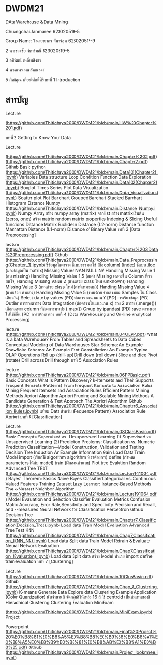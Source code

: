 # DWDM21
DAta Warehouse &amp; Data Mining

Chuangchai Janmanee 623020519-5

Group Name:
1 นายชยากร จันทร์ลุน 623020517-9

2 นายช่วงชัย จันทร์มณี 623020519-5

3 อภิวัฒน์ เหลี่ยมสิงขร

4 นวลแพร พนาวัฒนวงค์

5 กิตติคุณ เกียรติศักดิ์ศิริ
บทที่ 1 Introduction

# สารบัญ
Lecture

(https://github.com/Thitichaya2000/DWDM21/blob/main/HW%20Chapter%201.pdf)

บทที่ 2 Getting to Know Your Data


Lecture

(https://github.com/Thitichaya2000/DWDM21/blob/main/Chapter%202.pdf)
(https://github.com/Thitichaya2000/DWDM21/blob/main/Chapter2.pdf)
Github
Basic python
(https://github.com/Thitichaya2000/DWDM21/blob/main/Data101(Chapter2).ipynb)
Variables
Data structure
Loop
Condition
Function
Data Exploration
(https://github.com/Thitichaya2000/DWDM21/blob/main/Data102(Chapter2).ipynb)
Boxplot
Times Series Plot
Data Visualization
(https://github.com/Thitichaya2000/DWDM21/blob/main/Data_Visualization.ipynb)
Scatter plot
Plot
Bar chart
Grouped Barchart
Stacked Barchart
Histogram
Distance Numpy
(https://github.com/Thitichaya2000/DWDM21/blob/main/Distance_Numpy.ipynb)
Numpy Array
สร้าง numpy array (matrix) จาก list
สร้าง matrix เริ่มต้น (zeros, ones)
สร้าง matrix random
matrix properties
Indexing & Slicing
Useful functions
Distance Matrix
Euclidean Distance (L2-norm)
Distance function
Manhattan Distance (L1-norm)
Distance of Binary Value
บทที่ 3 [Data Preprocessing]

lecture
(https://github.com/Thitichaya2000/DWDM21/blob/main/Chapter%203.Data%20Preprocessing.pdf)
Github
(https://github.com/Thitichaya2000/DWDM21/blob/main/Data_Preprocessing(Chapter_3).ipynb)
ชี้ข้อมูลในตาราง
ชี้แบบธรรมดาใช้ [ชื่อ column] [index]
ชี้แบบ .iloc (มองข้อมูลเป็น matrix)
Missing Values NAN NULL NA
Handling Missing Value 1 (ลบ missing)
Handling Missing Value 1.5 (ลบค่า Missing เฉพาะใน Column ที่เราสนใจ)
Handing Missing Value 2 (แทนด้วย class ใหม่ (unknown))
Handing Missing Value 3 (แทนด้วย class ใหม่ (ค่าที่เหมาะสม))
Handing Missing Value 4 (แทนด้วย ค่ากลาง)
Handing Missing Value 5 (แทนด้วย ค่ากลางของ Samples ใน Class เดียวกัน)
Select date by values [PD]
ต่อตารางแนวแกน Y [PD]
การเรียงข้อมูล [PD]
Outlier
การรวมตาราง Data Integration (ต่อตารางในแนวแกน x)
รวม 2 ตาราง (.merge())
เลือกเฉพาะ column ที่ต้องการมาแปะ (.map())
Group by (pandas)
[PD] save ตารางเอาไปใช้ที่อื่น
[PD] การสร้างตาราง
บทที่ 4 [Data Warehousing and On-line Analytical Processing]

lecture
(https://github.com/Thitichaya2000/DWDM21/blob/main/04OLAP.pdf)
What is a Data Warehouse?
From Tables and Spreadsheets to Data Cubes
Conceptual Modeling of Data Warehouses
Star Schema: An Example
Snowflake Schema: An Example
Fact Constellation: An Example
Typical OLAP Operations
Roll up (drill-up)
Drill down (roll down)
Slice and dice
Pivot (rotate)
Drill across
Drill through
บทที่ 5 Association Rules

lecture
(https://github.com/Thitichaya2000/DWDM21/blob/main/06FPBasic.pdf)
Basic Concepts
What Is Pattern Discovery?
k-Itemsets and Their Supports
Frequent Itemsets (Patterns)
From Frequent Itemsets to Association Rules
Mining Frequent Itemsets and Association Rules
Efficient Pattern Mining Methods
Apriori Algorithm
Apriori Pruning and Scalable Mining Methods
A Candidate Generation & Test Approach
The Apriori Algorithm
Github
(https://github.com/Thitichaya2000/DWDM21/blob/main/Chapter6_Association_Rules.ipynb)
เตรียม Data สำหรับ (Fequence Pattern) Association Rule
Apriori
บทที่ 6 [Classification]

Lecture
(https://github.com/Thitichaya2000/DWDM21/blob/main/08ClassBasic.pdf)
Basic Concepts
Supervised vs. Unsupervised Learning (1)
Supervised vs. Unsupervised Learning (2)
Prediction Problems: Classification vs. Numeric Prediction
Classification—Model Construction, Validation and Testing
Decision Tree Induction
An Example
Information Gain
Load Data
Train Model
import (เรียกใช้ algorithm algorithm ที่เราต้องการ)
define (กำหนด parameters ให้กับ model)
train (ฝึกสอนตัวแบบ)
Plot tree
Evalution
Random
Advanced Tree
TEST
(https://github.com/Thitichaya2000/DWDM21/blob/main/Lecture141064.pdf)
Bayes’ Theorem: Basics
Naïve Bayes
ClassifierCategorical vs. Continuous Valued Features
Training Dataset
Lazy Learner: Instance-Based Methods
The k-Nearest Neighbor Algorithm
(https://github.com/Thitichaya2000/DWDM21/blob/main/Lecture191064.pdf)
Model Evaluation and Selection
Classifier Evaluation Metrics
Confusion Matrix
Accuracy, Error Rate,Sensitivity and Specificity
Precision and Recall, and F-measures
Neural Network for Classification
Perceptron
Github
Decision Tree
(https://github.com/Thitichaya2000/DWDM21/blob/main/Chapter7_Classification(Decision_Tree).ipynb)
Load data
Train Model
Evaluation
Advanced Tree
Test
KNN
(https://github.com/Thitichaya2000/DWDM21/blob/main/Chap7_Classification_(KNN_NN).ipynb)
Load data
Split data
Train Model
Retrain & Evaluate
Neural Network
Evaluation
(https://github.com/Thitichaya2000/DWDM21/blob/main/Chap7_Classification_(Evaluation).ipynb)
Load data
Split data
สร้าง Model ทำนาย
import
define
train
evaluation
บทที่ 7 [Clustering]

Lecture
(https://github.com/Thitichaya2000/DWDM21/blob/main/10ClusBasic.pdf)
Github
(https://github.com/Thitichaya2000/DWDM21/blob/main/Chap_8_Clustering.ipynb)
K-means
Generate Data
Explore data
Clustering
Example Application (Color Quantization)
นับจำนวนสี
จัดกลุ่มสีให้เหลือ 16 สี
ใช้ centroid เป็นตัวแทนของสี
Hierachical Clustering
Clustering Evaluation
MiniExam

(https://github.com/Thitichaya2000/DWDM21/blob/main/MiniExam.ipynb)
Project

Powerpoint
(https://github.com/Thitichaya2000/DWDM21/blob/main/Final%20Project%20%E0%B8%81%E0%B8%A5%E0%B8%B8%E0%B9%88%E0%B8%A1%E0%B8%A5%E0%B8%B9%E0%B8%81%E0%B8%AB%E0%B8%A1%E0%B8%B5.pdf)
Github
(https://github.com/Thitichaya2000/DWDM21/blob/main/Project_lookmhee.ipynb)
